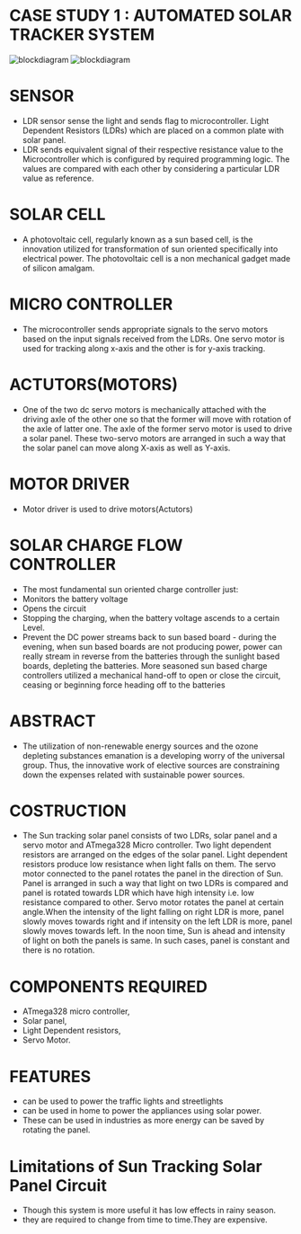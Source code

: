 # CASE STUDY 1 : AUTOMATED SOLAR TRACKER SYSTEM
![blockdiagram](https://user-images.githubusercontent.com/98837668/154840545-5d299314-7c49-4bef-b6a6-116d3c1ac113.png)
![blockdiagram](https://user-images.githubusercontent.com/98837668/154840569-ec1b742c-04da-4224-88f2-1d11bd06364e.png)

# SENSOR
* LDR sensor sense the light and sends flag to microcontroller.
Light Dependent Resistors (LDRs) which are placed on a common plate with solar panel.
* LDR sends equivalent signal of their respective resistance value to the Microcontroller which is configured by required programming logic. The values are compared with each other by considering a particular LDR value as reference.
# SOLAR CELL 
* A photovoltaic cell, regularly known as a sun based cell, is the innovation utilized for transformation of sun oriented specifically into electrical power. The photovoltaic cell is a non mechanical gadget made of silicon amalgam.
# MICRO CONTROLLER
* The microcontroller sends appropriate signals to the servo motors based on the input signals received from the LDRs. One servo motor is used for tracking along x-axis and the other is for y-axis tracking.

# ACTUTORS(MOTORS)
* One of the two dc servo motors is mechanically attached with the driving axle of the other one so that the former will move with rotation of the axle of latter one. The axle of the former servo motor is used to drive a solar panel. These two-servo motors are arranged in such a way that the solar panel can move along X-axis as well as Y-axis.
# MOTOR DRIVER
 * Motor driver is used to drive motors(Actutors)
 # SOLAR CHARGE FLOW CONTROLLER
 * The most fundamental sun oriented charge controller just:
*  Monitors the battery voltage
*  Opens the circuit 
* Stopping the charging, when the battery voltage ascends to a certain Level.
* Prevent the DC power streams back to sun based board - during the evening, when sun based boards are not producing power, power can really stream in reverse from the batteries through the sunlight based boards, depleting the batteries.
More seasoned sun based charge controllers utilized a mechanical hand-off to open or close the circuit, ceasing or beginning force heading off to the batteries
# ABSTRACT
* The utilization of non-renewable energy sources and the ozone depleting substances emanation is a developing worry of the universal group. Thus, the innovative work of elective sources are constraining down the expenses related with sustainable power sources.
# COSTRUCTION
* The Sun tracking solar panel consists of two LDRs, solar panel and a servo motor and ATmega328 Micro controller.
Two light dependent resistors are arranged on the edges of the solar panel. Light dependent resistors produce low resistance when light falls on them. The servo motor connected to the panel rotates the panel in the direction of Sun. Panel is arranged in such a way that light on two LDRs is compared and panel is rotated towards LDR which have high intensity i.e. low resistance compared to other. Servo motor rotates the panel at certain angle.When the intensity of the light falling on right LDR is more, panel slowly moves towards right and if intensity on the left LDR is more, panel slowly moves towards left. In the noon time, Sun is ahead and intensity of light on both the panels is same. In such cases, panel is constant and there is no rotation.

# COMPONENTS REQUIRED
* ATmega328 micro controller,
* Solar panel, 
* Light Dependent resistors,
* Servo Motor.

# FEATURES
* can be used to power the traffic lights and streetlights
*  can be used in home to power the appliances using solar power.
* These can be used in industries as more energy can be saved by rotating the panel.
# Limitations of Sun Tracking Solar Panel Circuit
* Though this system is more useful it has low effects in rainy season.
* they are required to change from time to time.They are expensive.
